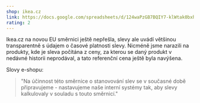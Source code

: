 ```yaml
---
shop: ikea.cz
link: https://docs.google.com/spreadsheets/d/124waPzGB7BQIY7-klWtak0bxhBaujLUUhlQsh0iUSps/edit#gid=0
rating: 2
---
```


Ikea.cz na novou EU směrnici ještě nepřešla, slevy ale uvádí většinou transparentně s údajem o časové platnosti slevy. Nicméně jsme narazili na produkty, kde je sleva počítána z ceny, za kterou se daný produkt v nedávné historii neprodával, a tato referenční cena ještě byla navýšena.

Slovy e-shopu:

> "Na účinnost této směrnice o stanovování slev se v současné době připravujeme - nastavujeme naše interní systémy tak, aby slevy kalkulovaly v souladu s touto směrnicí."

